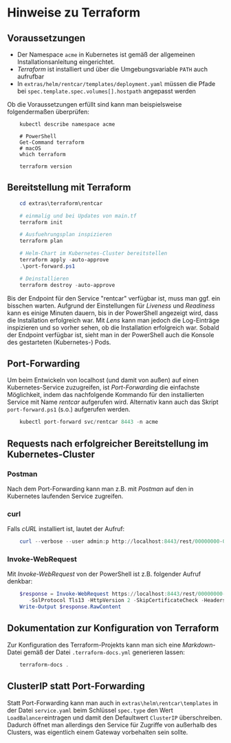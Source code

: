 # Hinweise zu Terraform

## Voraussetzungen

- Der Namespace `acme` in Kubernetes ist gemäß der allgemeinen Installationsanleitung
  eingerichtet.
- _Terraform_ ist installiert und über die Umgebungsvariable `PATH` auch aufrufbar
- In `extras/helm/rentcar/templates/deployment.yaml` müssen die Pfade bei `spec.template.spec.volumes[].hostpath`
  angepasst werden

Ob die Voraussetzungen erfüllt sind kann man beispielsweise folgendermaßen überprüfen:

```shell
    kubectl describe namespace acme

    # PowerShell
    Get-Command terraform
    # macOS
    which terraform

    terraform version
```

## Bereitstellung mit Terraform

```powershell
    cd extras\terraform\rentcar

    # einmalig und bei Updates von main.tf
    terraform init

    # Ausfuehrungsplan inspizieren
    terraform plan

    # Helm-Chart im Kubernetes-Cluster bereitstellen
    terraform apply -auto-approve
    .\port-forward.ps1

    # Deinstallieren
    terraform destroy -auto-approve
```

Bis der Endpoint für den Service "rentcar" verfügbar ist, muss man ggf. ein
bisschen warten. Aufgrund der Einstellungen für _Liveness_ und _Readiness_
kann es einige Minuten dauern, bis in der PowerShell angezeigt wird, dass die
Installation erfolgreich war. Mit _Lens_ kann man jedoch die Log-Einträge
inspizieren und so vorher sehen, ob die Installation erfolgreich war. Sobald der
Endpoint verfügbar ist, sieht man in der PowerShell auch die Konsole des
gestarteten (Kubernetes-) Pods.

## Port-Forwarding

Um beim Entwickeln von localhost (und damit von außen) auf einen
Kubernetes-Service zuzugreifen, ist _Port-Forwarding_ die einfachste
Möglichkeit, indem das nachfolgende Kommando für den installierten Service mit
Name _rentcar_ aufgerufen wird. Alternativ kann auch das Skript `port-forward.ps1`
(s.o.) aufgerufen werden.

```powershell
    kubectl port-forward svc/rentcar 8443 -n acme
```

## Requests nach erfolgreicher Bereitstellung im Kubernetes-Cluster

### Postman

Nach dem Port-Forwarding kann man z.B. mit _Postman_ auf den in Kubernetes laufenden Service zugreifen.

### curl

Falls _cURL_ installiert ist, lautet der Aufruf:

```powershell
    curl --verbose --user admin:p http://localhost:8443/rest/00000000-0000-0000-0000-000000000001
```

### Invoke-WebRequest

Mit _Invoke-WebRequest_ von der PowerShell ist z.B. folgender Aufruf denkbar:

```powershell
    $response = Invoke-WebRequest https://localhost:8443/rest/00000000-0000-0000-0000-000000000001 `
       -SslProtocol Tls13 -HttpVersion 2 -SkipCertificateCheck -Headers @{Accept = 'application/json'}
    Write-Output $response.RawContent
```

## Dokumentation zur Konfiguration von Terraform

Zur Konfiguration des Terraform-Projekts kann man sich eine _Markdown_-Datei
gemäß der Datei `.terraform-docs.yml` generieren lassen:

```powershell
    terraform-docs .
```

## ClusterIP statt Port-Forwarding

Statt Port-Forwarding kann man auch in `extras\helm\rentcar\templates` in
der Datei `service.yaml` beim Schlüssel `spec.type` den Wert `LoadBalancer`eintragen
und damit den Defaultwert `ClusterIP` überschreiben. Dadurch öffnet man allerdings
den Service für Zugriffe von außerhalb des Clusters, was eigentlich einem Gateway
vorbehalten sein sollte.
